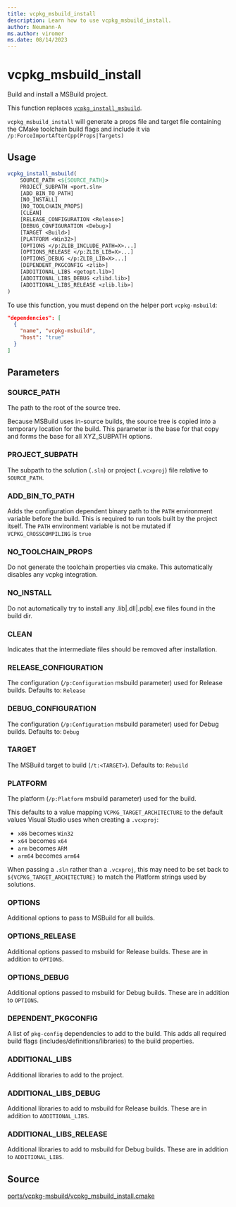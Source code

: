 ```yaml
---
title: vcpkg_msbuild_install
description: Learn how to use vcpkg_msbuild_install.
author: Neumann-A
ms.author: viromer
ms.date: 08/14/2023
---
```


# vcpkg_msbuild_install

Build and install a MSBuild project.

This function replaces [`vcpkg_install_msbuild`](vcpkg_install_msbuild.md).

`vcpkg_msbuild_install` will generate a props file and target file containing the CMake toolchain build flags and include it via `/p:ForceImportAfterCpp(Props|Targets)`

## Usage

```cmake
vcpkg_install_msbuild(
    SOURCE_PATH <${SOURCE_PATH}>
    PROJECT_SUBPATH <port.sln>
    [ADD_BIN_TO_PATH]
    [NO_INSTALL]
    [NO_TOOLCHAIN_PROPS]
    [CLEAN]
    [RELEASE_CONFIGURATION <Release>]
    [DEBUG_CONFIGURATION <Debug>]
    [TARGET <Build>]
    [PLATFORM <Win32>]
    [OPTIONS </p:ZLIB_INCLUDE_PATH=X>...]
    [OPTIONS_RELEASE </p:ZLIB_LIB=X>...]
    [OPTIONS_DEBUG </p:ZLIB_LIB=X>...]
    [DEPENDENT_PKGCONFIG <zlib>]
    [ADDITIONAL_LIBS <getopt.lib>]
    [ADDITIONAL_LIBS_DEBUG <zlibd.lib>]
    [ADDITIONAL_LIBS_RELEASE <zlib.lib>]
)
```

To use this function, you must depend on the helper port `vcpkg-msbuild`:

```json
"dependencies": [
  { 
    "name", "vcpkg-msbuild",
    "host": "true"
  }
]
```

## Parameters

### SOURCE_PATH
The path to the root of the source tree.

Because MSBuild uses in-source builds, the source tree is copied into a temporary location for the build. This
parameter is the base for that copy and forms the base for all XYZ_SUBPATH options.


### PROJECT_SUBPATH

The subpath to the solution (`.sln`) or project (`.vcxproj`) file relative to `SOURCE_PATH`.

### ADD_BIN_TO_PATH

Adds the configuration dependent binary path to the `PATH` environment variable before the build.
This is required to run tools built by the project itself. The `PATH` environment variable is not be mutated if `VCPKG_CROSSCOMPILING` is `true`

### NO_TOOLCHAIN_PROPS

Do not generate the toolchain properties via cmake. This automatically disables any vcpkg integration.

### NO_INSTALL

Do not automatically try to install any .lib|.dll|.pdb|.exe files found in the build dir.

### CLEAN

Indicates that the intermediate files should be removed after installation.

### RELEASE_CONFIGURATION

The configuration (`/p:Configuration` msbuild parameter) used for Release builds. Defaults to: `Release`

### DEBUG_CONFIGURATION

The configuration (`/p:Configuration` msbuild parameter) used for Debug builds. Defaults to: `Debug`

### TARGET

The MSBuild target to build (`/t:<TARGET>`).  Defaults to: `Rebuild`

### PLATFORM

The platform (`/p:Platform` msbuild parameter) used for the build.

This defaults to a value mapping `VCPKG_TARGET_ARCHITECTURE` to the default values Visual Studio uses when creating a `.vcxproj`:

* `x86` becomes `Win32`
* `x64` becomes `x64`
* `arm` becomes `ARM`
* `arm64` becomes `arm64`

When passing a `.sln` rather than a `.vcxproj`, this may need to be set back to `${VCPKG_TARGET_ARCHITECTURE}` to match the Platform strings used by solutions.

### OPTIONS

Additional options to pass to MSBuild for all builds.

### OPTIONS_RELEASE

Additional options passed to msbuild for Release builds. These are in addition to `OPTIONS`.

### OPTIONS_DEBUG

Additional options passed to msbuild for Debug builds. These are in addition to `OPTIONS`.

### DEPENDENT_PKGCONFIG

A list of `pkg-config` dependencies to add to the build. This adds all required build flags (includes/definitions/libraries) to the build properties.

### ADDITIONAL_LIBS

Additional libraries to add to the project.

### ADDITIONAL_LIBS_DEBUG

Additional libraries to add to msbuild for Release builds. These are in addition to `ADDITIONAL_LIBS`.

### ADDITIONAL_LIBS_RELEASE

Additional libraries to add to msbuild for Debug builds. These are in addition to `ADDITIONAL_LIBS`.

## Source

[ports/vcpkg-msbuild/vcpkg\_msbuild\_install.cmake](https://github.com/Microsoft/vcpkg/blob/master/ports/vcpkg-msbuild/vcpkg_msbuild_install.cmake)
